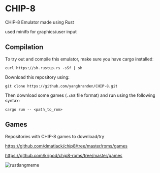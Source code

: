 # CHIP-8

CHIP-8 Emulator made using Rust

used minifb for graphics/user input

## Compilation

To try out and compile this emulator, make sure you have cargo installed:

```
curl https://sh.rustup.rs -sSf | sh
```

Download this repository using:

```
git clone https://github.com/yangbranden/CHIP-8.git
```

Then download some games (`.ch8` file format) and run using the following syntax:

```
cargo run -- <path_to_rom>
```

## Games
Repositories with CHIP-8 games to download/try

https://github.com/dmatlack/chip8/tree/master/roms/games

https://github.com/kripod/chip8-roms/tree/master/games


![rustlangmeme](https://i.imgur.com/acnHrCO.png)